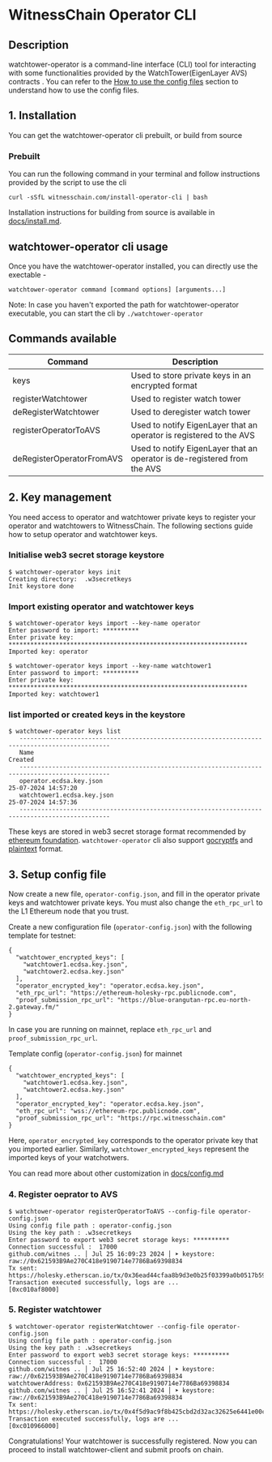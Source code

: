 # WitnessChain Operator CLI

## Description
watchtower-operator is a command-line interface (CLI) tool for interacting with some functionalities provided by the WatchTower(EigenLayer AVS) contracts . You can refer to the [How to use the config files](#how-to-use-the_config-files) section to understand how to use the config files.

## 1. Installation
You can get the watchtower-operator cli prebuilt, or build from source


### Prebuilt
   
You can run the following command in your terminal and follow instructions provided by the script to use the cli
```
curl -sSfL witnesschain.com/install-operator-cli | bash
```

Installation instructions for building from source is available in 
[docs/install.md](docs/install.md).


##  watchtower-operator cli usage
Once you have the watchtower-operator installed, you can directly use the exectable -

```
watchtower-operator command [command options] [arguments...]
```
Note: In case you haven't exported the path for watchtower-operator executable, you can start the cli by `./watchtower-operator`

## Commands available
| Command | Description |
|----------|----------|
|keys | Used to store private keys in an encrypted format |
|registerWatchtower | Used to register watch tower |
|deRegisterWatchtower | Used to deregister watch tower |
|registerOperatorToAVS | Used to notify EigenLayer that an operator is registered to the AVS |
|deRegisterOperatorFromAVS | Used to notify EigenLayer that an operator is de-registered from the AVS |

## 2. Key management

You need access to operator and watchtower private keys to register your 
operator and watchtowers to WitnessChain. The following sections guide 
how to setup operator and watchtower keys.

###  Initialise web3 secret storage keystore

```
$ watchtower-operator keys init
Creating directory:  .w3secretkeys
Init keystore done
```

### Import existing operator and watchtower keys
```
$ watchtower-operator keys import --key-name operator
Enter password to import: **********
Enter private key: ******************************************************************
Imported key: operator

$ watchtower-operator keys import --key-name watchtower1
Enter password to import: **********
Enter private key: ******************************************************************
Imported key: watchtower1
```


### list imported or created keys in the keystore

```
$ watchtower-operator keys list
   -----------------------------------------------------------------------------------------------
   Name                                                                   Created
   -----------------------------------------------------------------------------------------------
   operator.ecdsa.key.json                                                25-07-2024 14:57:20
   watchtower1.ecdsa.key.json                                             25-07-2024 14:57:36
   -----------------------------------------------------------------------------------------------
```

These keys are stored in web3 secret storage format recommended by 
[ethereum 
foundation](https://ethereum.org/en/developers/docs/data-structures-and-encoding/web3-secret-storage/). 
`watchtower-operator` cli also support [gocryptfs](docs/gocryptfs.md) 
and [plaintext](docs/plaintext.md) format.

## 3. Setup config file

Now create a new file, `operator-config.json`, and fill in the operator 
private keys and watchtower private keys. You must also change the 
`eth_rpc_url` to the L1 Ethereum node that you trust.

Create a new configuration file (`operator-config.json`) with the following template for testnet:

```
{
  "watchtower_encrypted_keys": [
    "watchtower1.ecdsa.key.json",
    "watchtower2.ecdsa.key.json"
  ],
  "operator_encrypted_key": "operator.ecdsa.key.json",
  "eth_rpc_url": "https://ethereum-holesky-rpc.publicnode.com",
  "proof_submission_rpc_url": "https://blue-orangutan-rpc.eu-north-2.gateway.fm/"
}
```

In case you are running on mainnet, replace `eth_rpc_url` and 
`proof_submission_rpc_url`.

Template config (`operator-config.json`) for mainnet

```
{
  "watchtower_encrypted_keys": [
    "watchtower1.ecdsa.key.json",
    "watchtower2.ecdsa.key.json"
  ],
  "operator_encrypted_key": "operator.ecdsa.key.json",
  "eth_rpc_url": "wss://ethereum-rpc.publicnode.com",
  "proof_submission_rpc_url": "https://rpc.witnesschain.com"
}
```

Here, `operator_encrypted_key` corresponds to the operator private key 
that you imported earlier. Similarly, `watchtower_encrypted_keys` 
represent the imported keys of your watchotwers.

You can read more about other customization in 
[docs/config.md](docs/config.md)

### 4. Register oeprator to AVS
```
$ watchtower-operator registerOperatorToAVS --config-file operator-config.json
Using config file path : operator-config.json
Using the key path : .w3secretkeys
Enter password to export web3 secret storage keys: **********
Connection successful :  17000
github.com/witnes .. │ Jul 25 16:09:23 2024 │ ➤ keystore: raw://0x621593B9Ae270C418e9190714e7786Ba69398834
Tx sent: https://holesky.etherscan.io/tx/0x36ead44cfaa8b9d3e0b25f03399a0b0517b59e77e407b3574b5dc09dc7479b4a
Transaction executed successfully, logs are ...
[0xc010af8000]
```


### 5. Register watchtower
```
$ watchtower-operator registerWatchtower --config-file operator-config.json
Using config file path : operator-config.json
Using the key path : .w3secretkeys
Enter password to export web3 secret storage keys: **********
Connection successful :  17000
github.com/witnes .. │ Jul 25 16:52:40 2024 │ ➤ keystore: raw://0x621593B9Ae270C418e9190714e7786Ba69398834
watchtowerAddress: 0x621593B9Ae270C418e9190714e7786Ba69398834
github.com/witnes .. │ Jul 25 16:52:41 2024 │ ➤ keystore: raw://0x621593B9Ae270C418e9190714e7786Ba69398834
Tx sent: https://holesky.etherscan.io/tx/0x4f5d9ac9f8b425cbd2d32ac32625e6441e00c7692a57d7d884b842ff92be8901
Transaction executed successfully, logs are ...
[0xc010966000]
```
Congratulations! Your watchtower is successfully registered. Now you can 
proceed to install watchtower-client and submit proofs on chain.

